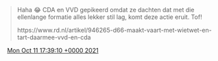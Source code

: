 > Haha 😂 CDA en VVD gepikeerd omdat ze dachten dat met die ellenlange formatie alles lekker stil lag, komt deze actie eruit\. Tof\!  
>   
>  https://www\.rd\.nl/artikel/946265\-d66\-maakt\-vaart\-met\-wietwet\-en\-tart\-daarmee\-vvd\-en\-cda

<img src="../../media/tweet.ico" width="12" /> [Mon Oct 11 17:39:10 +0000 2021](https://twitter.com/DromerDenker/status/1447617786251972616)